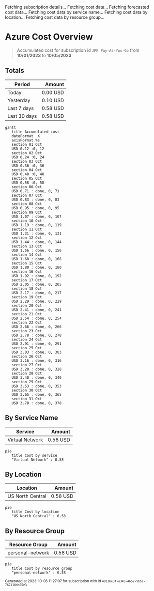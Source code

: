 Fetching subscription details...
Fetching cost data...
Fetching forecasted cost data...
Fetching cost data by service name...
Fetching cost data by location...
Fetching cost data by resource group...
# Azure Cost Overview

> Accumulated cost for subscription id `JPF Pay-As-You-Go` from **10/01/2023** to **10/05/2023**

## Totals

|Period|Amount|
|---|---:|
|Today|0.00 USD|
|Yesterday|0.10 USD|
|Last 7 days|0.58 USD|
|Last 30 days|0.58 USD|

```mermaid
gantt
   title Accumulated cost
   dateFormat  X
   axisFormat %s
   section 01 Oct
   USD 0.12 :0, 12
   section 02 Oct
   USD 0.24 :0, 24
   section 03 Oct
   USD 0.36 :0, 36
   section 04 Oct
   USD 0.48 :0, 48
   section 05 Oct
   USD 0.58 :0, 58
   section 06 Oct
   USD 0.71 : done, 0, 71
   section 07 Oct
   USD 0.83 : done, 0, 83
   section 08 Oct
   USD 0.95 : done, 0, 95
   section 09 Oct
   USD 1.07 : done, 0, 107
   section 10 Oct
   USD 1.19 : done, 0, 119
   section 11 Oct
   USD 1.31 : done, 0, 131
   section 12 Oct
   USD 1.44 : done, 0, 144
   section 13 Oct
   USD 1.56 : done, 0, 156
   section 14 Oct
   USD 1.68 : done, 0, 168
   section 15 Oct
   USD 1.80 : done, 0, 180
   section 16 Oct
   USD 1.92 : done, 0, 192
   section 17 Oct
   USD 2.05 : done, 0, 205
   section 18 Oct
   USD 2.17 : done, 0, 217
   section 19 Oct
   USD 2.29 : done, 0, 229
   section 20 Oct
   USD 2.41 : done, 0, 241
   section 21 Oct
   USD 2.54 : done, 0, 254
   section 22 Oct
   USD 2.66 : done, 0, 266
   section 23 Oct
   USD 2.78 : done, 0, 278
   section 24 Oct
   USD 2.91 : done, 0, 291
   section 25 Oct
   USD 3.03 : done, 0, 303
   section 26 Oct
   USD 3.16 : done, 0, 316
   section 27 Oct
   USD 3.28 : done, 0, 328
   section 28 Oct
   USD 3.40 : done, 0, 340
   section 29 Oct
   USD 3.53 : done, 0, 353
   section 30 Oct
   USD 3.65 : done, 0, 365
   section 31 Oct
   USD 3.78 : done, 0, 378
```

## By Service Name

|Service|Amount|
|---|---:|
|Virtual Network|0.58 USD|

```mermaid
pie
   title Cost by service
   "Virtual Network" : 0.58
```

## By Location

|Location|Amount|
|---|---:|
|US North Central|0.58 USD|

```mermaid
pie
   title Cost by location
   "US North Central" : 0.58
```

## By Resource Group

|Resource Group|Amount|
|---|---:|
|personal-network|0.58 USD|

```mermaid
pie
   title Cost by resource group
   "personal-network" : 0.58
```

<sup>Generated at 2023-10-06 11:27:07 for subscription with id `4913be3f-a345-4652-9bba-767418dd25e3`</sup>
